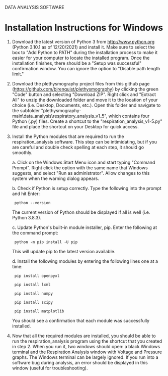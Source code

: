 DATA ANALYSIS SOFTWARE


Installation Instructions for Windows
=====================================

1. Download the latest version of Python 3 from http://www.python.org (Python 3.10.1 as of 12/20/2021) and install it. Make sure to select the box to "Add Python to PATH" during the installation process to make it easier for your computer to locate the installed program. Once the installation finishes, there should be a "Setup was successful" confirmation window. You can ignore the option to "Disable path length limit."


2. Download the plethysmography project files from this github page (https://github.com/bjrenquist/plethysmography) by clicking the green "Code" button and selecting "Download ZIP". Right click and "Extract All" to unzip the downloaded folder and move it to the location of your choice (i.e. Desktop, Documents, etc.). Open this folder and navigate to the subfolder "plethysmography-main\data_analysis\respiratory_analysis_v1_5", which contains four Python (.py) files. Create a shortcut to the "respiration_analysis_v1-5.py" file and place the shortcut on your Desktop for quick access.


3. Install the Python modules that are required to run the respiration_analysis software. This step can be intimidating, but if you are careful and double check spelling at each step, it should go smoothly.
   

	a. Click on the Windows Start Menu icon and start typing "Command Prompt". Right click the option with the same name that Windows suggests, and select "Run as administrator". Allow changes to this system when the warning dialog appears.


	b. Check if Python is setup correctly. Type the following into the prompt and hit Enter:
		
		python --version

	  The current version of Python should be displayed if all is well (i.e. Python 3.8.3).


	c. Update Python's built-in module installer, pip. Enter the following at the command prompt:

		python -m pip install -U pip

	  This will update pip to the latest version available.


	d. Install the following modules by entering the following lines one at a time:

		pip install openpyxl

		pip install lxml

		pip install numpy

		pip install scipy

		pip install matplotlib

	  You should see a confirmation that each module was successfully installed.


4. Now that all the required modules are installed, you should be able to run the respiration_analysis
   program using the shortcut that you created in step 2. When you run it, two windows should open: a
   black Windows terminal and the Respiration Analysis window with Voltage and Pressure graphs. The
   Windows terminal can be largely ignored. If you run into a software bug during analysis, an error
   should be displayed in this window (useful for troubleshooting).
